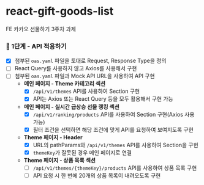 # react-gift-goods-list
FE 카카오 선물하기 3주차 과제
### 🌱 1단계 - API 적용하기
- [X] 첨부된 `oas.yaml` 파일을 토대로 Request, Response Type을 정의
- [ ] React Query를 사용하지 않고 Axios를 사용해서 구현
- [ ] 첨부된 `oas.yaml` 파일과 Mock API URL을 사용하여 API 구현
	- **메인 페이지 - Theme 카테고리 섹션**
		- [X] `/api/v1/themes` API를 사용하여 Section 구현
		- [X] API는 Axios 또는 React Query 등을 모두 활용해서 구현 가능
	- **메인 페이지 - 실시간 급상승 선물 랭킹 섹션**
		- [X] `/api/v1/ranking/products` API를 사용하여 Section 구현(Axios 사용 가능)
		- [X] 필터 조건을 선택하면 해당 조건에 맞게 API를 요청하여 보여지도록 구현
	- **Theme 페이지 - Header**
		- [X] URL의 pathParams와 `/api/v1/themes` API를 사용하여 Section을 구현
		- [X] `themeKey`가 잘못된 경우 메인 페이지로 연결
	- **Theme 페이지 - 상품 목록 섹션**
		- [ ] `/api/v1/themes/{themeKey}/products` API를 사용하여 상품 목록 구현
		- [ ] API 요청 시 한 번에 20개의 상품 목록이 내려오도록 구현